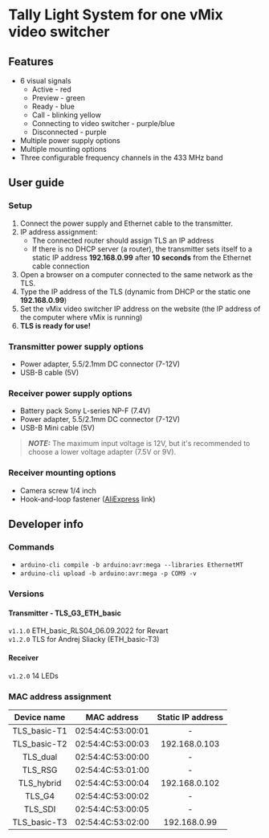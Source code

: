 # Tally Light System for one vMix video switcher
## Features
* 6 visual signals
    * Active - red
    * Preview - green
    * Ready - blue
    * Call - blinking yellow
    * Connecting to video switcher - purple/blue
    * Disconnected - purple
* Multiple power supply options
* Multiple mounting options
* Three configurable frequency channels in the 433 MHz band

## User guide
### Setup
1. Connect the power supply and Ethernet cable to the transmitter.
2. IP address assignment:
    * The connected router should assign TLS an IP address
    * If there is no DHCP server (a router), the transmitter sets itself to a static IP address **192.168.0.99** after **10 seconds** from the Ethernet cable connection
3. Open a browser on a computer connected to the same network as the TLS.
4. Type the IP address of the TLS (dynamic from DHCP or the static one **192.168.0.99**)
5. Set the vMix video switcher IP address on the website (the IP address of the computer where vMix is running)
6. **TLS is ready for use!**

### Transmitter power supply options
* Power adapter, 5.5/2.1mm DC connector (7-12V)
* USB-B cable (5V)

### Receiver power supply options
* Battery pack Sony L-series NP-F (7.4V)
* Power adapter, 5.5/2.1mm DC connector (7-12V)
* USB-B Mini cable (5V)

> **_NOTE:_** The maximum input voltage is 12V, but it's recommended to choose a lower voltage adapter (7.5V or 9V).

### Receiver mounting options
* Camera screw 1/4 inch
* Hook-and-loop fastener ([AliExpress](https://www.aliexpress.com/item/4000402019602.html?spm=a2g0o.cart.0.0.125638damhasXE&mp=1) link)

## Developer info
### Commands
* ```arduino-cli compile -b arduino:avr:mega --libraries EthernetMT```
* ```arduino-cli upload -b arduino:avr:mega -p COM9 -v```

### Versions
#### Transmitter - TLS_G3_ETH_basic 
```v1.1.0``` ETH_basic_RLS04_06.09.2022 for Revart   
```v1.2.0``` TLS for Andrej Sliacky (ETH_basic-T3)
#### Receiver
```v1.2.0``` 14 LEDs

### MAC address assignment
|  Device name |    MAC address    | Static IP address |
|:------------:|:-----------------:|:-----------------:|
| TLS_basic-T1 | 02:54:4C:53:00:01 |         -         |
| TLS_basic-T2 | 02:54:4C:53:00:03 |   192.168.0.103   |
|   TLS_dual   | 02:54:4C:53:00:00 |         -         |
|    TLS_RSG   | 02:54:4C:53:01:00 |         -         |
|  TLS_hybrid  | 02:54:4C:53:00:04 |   192.168.0.102   |
|    TLS_G4    | 02:54:4C:53:00:02 |         -         |
|    TLS_SDI   | 02:54:4C:53:00:05 |         -         |
| TLS_basic-T3 | 02:54:4C:53:02:00 |   192.168.0.99    |